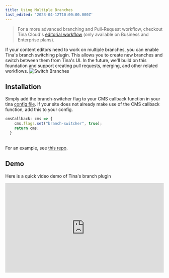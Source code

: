```yaml
---
title: Using Multiple Branches
last_edited: '2023-04-12T10:00:00.000Z'
---
```


> For a more advanced branching and Pull-Request workflow, checkout Tina Cloud's [editorial workflow](https://tina.io/editorial-workflow/) (only available on Business and Enterprise plans).

If your content editors need to work on multiple branches, you can enable Tina's branch switching plugin.  This allows you to create new branches and switch between them from Tina's UI. In the future, we'll build on this foundation and support creating pull requests, merging, and other related workflows.  ![Switch Branches](https://res.cloudinary.com/forestry-demo/image/upload/v1681311018/tina-io/docs/branch-selector_e5ndeg.gif "Switch Branches")

## Installation

Simply add the branch-switcher flag to your CMS callback function in your tina [config file](http://localhost:3000/docs/reference/config/). If your site does not already make use of the CMS callback function, add this to your config.

```javascript
cmsCallback: cms => {
    cms.flags.set("branch-switcher", true);
    return cms;
  }
```

\
For an example, see [this repo](https://github.com/tinacms/demo-incremental/blob/main/.tina/config.tsx#L16).

## Demo

Here is a quick video demo of Tina's branch plugin

<div style="position:relative;padding-top:56.25%;">
  <iframe width="560" frameborder="0" allowfullscreen
      style="position:absolute;top:0;left:0;width:100%;height:100%;" src="https://www.youtube.com/embed/XvL3pFiYaVw" title="TinaCMS Branching Demo video" allow="accelerometer; autoplay; clipboard-write; encrypted-media; gyroscope; picture-in-picture; web-share">
  </iframe>
</div>
